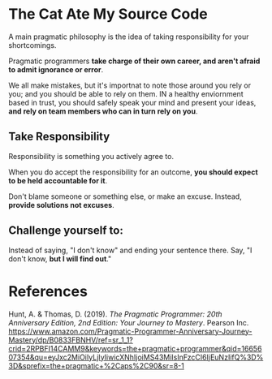 # The Cat Ate My Source Code 

A main pragmatic philosophy is the idea of 
taking responsibility for your shortcomings. 

Pragmatic programmers **take charge of their 
own career, and aren't afraid to admit ignorance 
or error**. 

We all make mistakes, but it's importnat to note 
those around you rely or you; and you should be 
able to rely on them. IN a healthy enviornment 
based in trust, you should safely speak your mind 
and present your ideas, **and rely on team members 
who can in turn rely on you**. 

## Take Responsibility 
Responsibility is something you actively agree to. 

When you do accept the responsibility for an outcome, **you should expect to be held accountable for it**. 

Don't blame someone or something else, or make an excuse. 
Instead, **provide solutions not excuses**. 

## Challenge yourself to: 
Instead of saying, "I don't know" and ending your sentence there. Say, "I don't know, **but I will find out**." 

# References 
Hunt, A. & Thomas, D. (2019). *The Pragmatic Programmer: 20th Anniversary Edition, 2nd Edition: Your Journey to Mastery*. Pearson Inc. <https://www.amazon.com/Pragmatic-Programmer-Anniversary-Journey-Mastery/dp/B0833FBNHV/ref=sr_1_1?crid=2RPBFI14CAMM9&keywords=the+pragmatic+programmer&qid=1665607354&qu=eyJxc2MiOiIyLjIyIiwicXNhIjoiMS43MiIsInFzcCI6IjEuNzIifQ%3D%3D&sprefix=the+pragmatic+%2Caps%2C90&sr=8-1>

